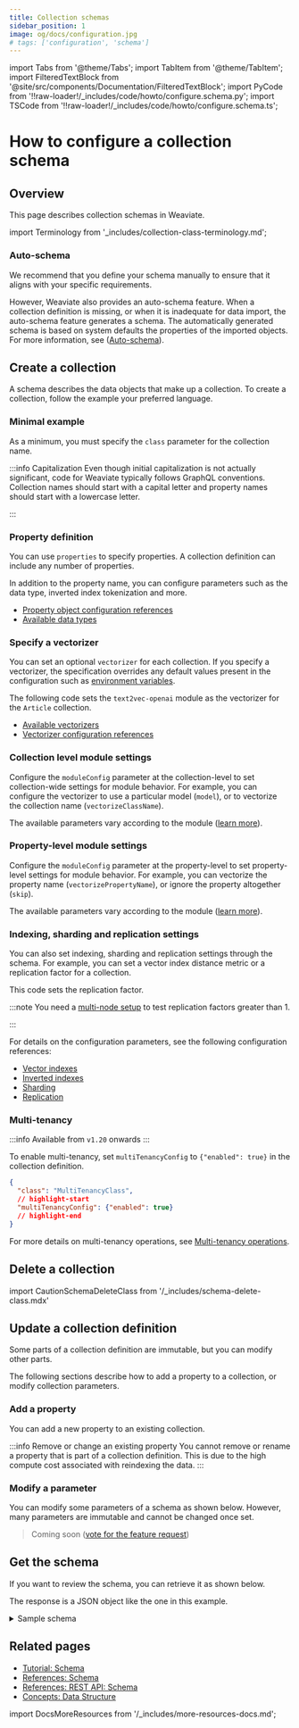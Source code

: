 ```yaml
---
title: Collection schemas
sidebar_position: 1
image: og/docs/configuration.jpg
# tags: ['configuration', 'schema']
---
```




import Tabs from '@theme/Tabs';
import TabItem from '@theme/TabItem';
import FilteredTextBlock from '@site/src/components/Documentation/FilteredTextBlock';
import PyCode from '!!raw-loader!/_includes/code/howto/configure.schema.py';
import TSCode from '!!raw-loader!/_includes/code/howto/configure.schema.ts';

# How to configure a collection schema

## Overview

This page describes collection schemas in Weaviate.

import Terminology from '_includes/collection-class-terminology.md';

<Terminology />

### Auto-schema

We recommend that you define your schema manually to ensure that it aligns with your specific requirements.

However, Weaviate also provides an auto-schema feature. When a collection definition is missing, or when it is inadequate for data import, the auto-schema feature generates a schema. The automatically generated schema is based on system defaults the properties of the imported objects.  For more information, see ([Auto-schema](../config-refs/schema.md#auto-schema)).


## Create a collection

A schema describes the data objects that make up a collection. To create a collection, follow the example your preferred language.


### Minimal example

As a minimum, you must specify the `class` parameter for the collection name.

:::info Capitalization
Even though initial capitalization is not actually significant, code for Weaviate typically follows GraphQL conventions. Collection names should start with a capital letter and property names should start with a lowercase letter.

:::

<Tabs groupId="languages">
  <TabItem value="py" label="Python">
    <FilteredTextBlock
      text={PyCode}
      startMarker="# START CreateClass"
      endMarker="# END CreateClass"
      language="py"
    />
  </TabItem>

  <TabItem value="js" label="JavaScript/TypeScript">
    <FilteredTextBlock
      text={TSCode}
      startMarker="// START CreateClass"
      endMarker="// END CreateClass"
      language="ts"
    />
  </TabItem>
</Tabs>


### Property definition

You can use `properties` to specify properties. A collection definition can include any number of properties.

<Tabs groupId="languages">
  <TabItem value="py" label="Python">
    <FilteredTextBlock
      text={PyCode}
      startMarker="# START PropertyDefinition"
      endMarker="# END PropertyDefinition"
      language="py"
    />
  </TabItem>

  <TabItem value="js" label="JavaScript/TypeScript">
    <FilteredTextBlock
      text={TSCode}
      startMarker="// START PropertyDefinition"
      endMarker="// END PropertyDefinition"
      language="ts"
    />
  </TabItem>
</Tabs>


In addition to the property name, you can configure parameters such as the data type, inverted index tokenization and more.

- [Property object configuration references](../config-refs/schema.md#property-object)
- [Available data types](../config-refs/datatypes.md)


### Specify a vectorizer

You can set an optional `vectorizer` for each collection. If you specify a vectorizer, the specification overrides any default values present in the configuration such as [environment variables](../config-refs/env-vars.md).

The following code sets the `text2vec-openai` module as the vectorizer for the `Article` collection.

<Tabs groupId="languages">
  <TabItem value="py" label="Python">
    <FilteredTextBlock
      text={PyCode}
      startMarker="# START Vectorizer"
      endMarker="# END Vectorizer"
      language="py"
    />
  </TabItem>

  <TabItem value="js" label="JavaScript/TypeScript">
    <FilteredTextBlock
      text={TSCode}
      startMarker="// START Vectorizer"
      endMarker="// END Vectorizer"
      language="ts"
    />
  </TabItem>
</Tabs>

- [Available vectorizers](../modules/retriever-vectorizer-modules/index.md)
- [Vectorizer configuration references](../config-refs/schema.md#vectorizer)

### Collection level module settings

Configure the `moduleConfig` parameter at the collection-level to set collection-wide settings for module behavior. For example, you can configure the vectorizer to use a particular model (`model`), or to vectorize the collection name (`vectorizeClassName`).

<Tabs groupId="languages">
  <TabItem value="py" label="Python">
    <FilteredTextBlock
      text={PyCode}
      startMarker="# START ModuleSettings"
      endMarker="# END ModuleSettings"
      language="py"
    />
  </TabItem>

  <TabItem value="js" label="JavaScript/TypeScript">
    <FilteredTextBlock
      text={TSCode}
      startMarker="// START ModuleSettings"
      endMarker="// END ModuleSettings"
      language="ts"
    />
  </TabItem>
</Tabs>

The available parameters vary according to the module ([learn more](../modules/index.md)).


### Property-level module settings

Configure the `moduleConfig` parameter at the property-level to set property-level settings for module behavior. For example, you can vectorize the property name (`vectorizePropertyName`), or ignore the property altogether (`skip`).

<Tabs groupId="languages">
  <TabItem value="py" label="Python">
    <FilteredTextBlock
      text={PyCode}
      startMarker="# START PropModuleSettings"
      endMarker="# END PropModuleSettings"
      language="py"
    />
  </TabItem>

  <TabItem value="js" label="JavaScript/TypeScript">
    <FilteredTextBlock
      text={TSCode}
      startMarker="// START PropModuleSettings"
      endMarker="// END PropModuleSettings"
      language="ts"
    />
  </TabItem>
</Tabs>

The available parameters vary according to the module ([learn more](../modules/index.md)).


### Indexing, sharding and replication settings

You can also set indexing, sharding and replication settings through the schema. For example, you can set a vector index distance metric or a replication factor for a collection.

This code sets the replication factor.

:::note
You need a [multi-node setup](../installation/docker-compose.md#multi-node-setup) to test replication factors greater than 1.

:::

<Tabs groupId="languages">
  <TabItem value="py" label="Python">
    <FilteredTextBlock
      text={PyCode}
      startMarker="# START IndexReplicationSettings"
      endMarker="# END IndexReplicationSettings"
      language="py"
    />
  </TabItem>

  <TabItem value="js" label="JavaScript/TypeScript">
    <FilteredTextBlock
      text={TSCode}
      startMarker="// START IndexReplicationSettings"
      endMarker="// END IndexReplicationSettings"
      language="ts"
    />
  </TabItem>
</Tabs>


For details on the configuration parameters, see the following configuration references:

- [Vector indexes](../config-refs/schema.md#vectorindexconfig)
- [Inverted indexes](../config-refs/schema.md#invertedindexconfig--stopwords-stopword-lists)
- [Sharding](../config-refs/schema.md#shardingconfig)
- [Replication](../config-refs/schema.md#replicationconfig)

### Multi-tenancy

:::info Available from `v1.20` onwards
:::

To enable multi-tenancy, set `multiTenancyConfig` to `{"enabled": true}` in the collection definition.

```json
{
  "class": "MultiTenancyClass",
  // highlight-start
  "multiTenancyConfig": {"enabled": true}
  // highlight-end
}
```

For more details on multi-tenancy operations, see [Multi-tenancy operations](../manage-data/multi-tenancy.md).

## Delete a collection

import CautionSchemaDeleteClass from '/_includes/schema-delete-class.mdx'

<CautionSchemaDeleteClass />

## Update a collection definition

Some parts of a collection definition are immutable, but you can modify other parts.

The following sections describe how to add a property to a collection, or modify collection parameters.

### Add a property

You can add a new property to an existing collection.

<Tabs groupId="languages">
  <TabItem value="py" label="Python">
    <FilteredTextBlock
      text={PyCode}
      startMarker="# START AddProp"
      endMarker="# END AddProp"
      language="py"
    />
  </TabItem>

  <TabItem value="js" label="JavaScript/TypeScript">
    <FilteredTextBlock
      text={TSCode}
      startMarker="// START AddProp"
      endMarker="// END AddProp"
      language="ts"
    />
  </TabItem>
</Tabs>

:::info Remove or change an existing property
You cannot remove or rename a property that is part of a collection definition. This is due to the high compute cost associated with reindexing the data.
:::

### Modify a parameter

You can modify some parameters of a schema as shown below. However, many parameters are immutable and cannot be changed once set.

<Tabs groupId="languages">
  <TabItem value="py" label="Python">
    <FilteredTextBlock
      text={PyCode}
      startMarker="# START ModifyParam"
      endMarker="# END ModifyParam"
      language="py"
    />
  </TabItem>

  <TabItem value="js" label="JavaScript/TypeScript">

  >  Coming soon ([vote for the feature request](https://github.com/weaviate/typescript-client/issues/72))

  </TabItem>
</Tabs>


## Get the schema

If you want to review the schema, you can retrieve it as shown below.

<Tabs groupId="languages">
  <TabItem value="py" label="Python">
    <FilteredTextBlock
      text={PyCode}
      startMarker="# START SchemaGet"
      endMarker="# END SchemaGet"
      language="py"
    />
  </TabItem>

  <TabItem value="js" label="JavaScript/TypeScript">
    <FilteredTextBlock
      text={TSCode}
      startMarker="// START SchemaGet"
      endMarker="// END SchemaGet"
      language="ts"
    />
  </TabItem>
</Tabs>

The response is a JSON object like the one in this example.

<details>
  <summary>Sample schema</summary>

```json
{
  "classes": [
    {
      "class": "Article",
      "invertedIndexConfig": {
        "bm25": {
          "b": 0.75,
          "k1": 1.2
        },
        "cleanupIntervalSeconds": 60,
        "stopwords": {
          "additions": null,
          "preset": "en",
          "removals": null
        }
      },
      "moduleConfig": {
        "text2vec-openai": {
          "model": "ada",
          "modelVersion": "002",
          "type": "text",
          "vectorizeClassName": true
        }
      },
      "properties": [
        {
          "dataType": [
            "text"
          ],
          "moduleConfig": {
            "text2vec-openai": {
              "skip": false,
              "vectorizePropertyName": false
            }
          },
          "name": "title",
          "tokenization": "word"
        },
        {
          "dataType": [
            "text"
          ],
          "moduleConfig": {
            "text2vec-openai": {
              "skip": false,
              "vectorizePropertyName": false
            }
          },
          "name": "body",
          "tokenization": "word"
        }
      ],
      "replicationConfig": {
        "factor": 1
      },
      "shardingConfig": {
        "virtualPerPhysical": 128,
        "desiredCount": 1,
        "actualCount": 1,
        "desiredVirtualCount": 128,
        "actualVirtualCount": 128,
        "key": "_id",
        "strategy": "hash",
        "function": "murmur3"
      },
      "vectorIndexConfig": {
        "skip": false,
        "cleanupIntervalSeconds": 300,
        "maxConnections": 64,
        "efConstruction": 128,
        "ef": -1,
        "dynamicEfMin": 100,
        "dynamicEfMax": 500,
        "dynamicEfFactor": 8,
        "vectorCacheMaxObjects": 1000000000000,
        "flatSearchCutoff": 40000,
        "distance": "cosine",
        "pq": {
          "enabled": false,
          "bitCompression": false,
          "segments": 0,
          "centroids": 256,
          "encoder": {
            "type": "kmeans",
            "distribution": "log-normal"
          }
        }
      },
      "vectorIndexType": "hnsw",
      "vectorizer": "text2vec-openai"
    }
  ]
}
```

</details>

## Related pages
- [Tutorial: Schema](../tutorials/schema.md)
- [References: Schema](../config-refs/schema.md)
- [References: REST API: Schema](../api/rest/schema.md)
- [Concepts: Data Structure](../concepts/data.md)

import DocsMoreResources from '/_includes/more-resources-docs.md';

<DocsMoreResources />

